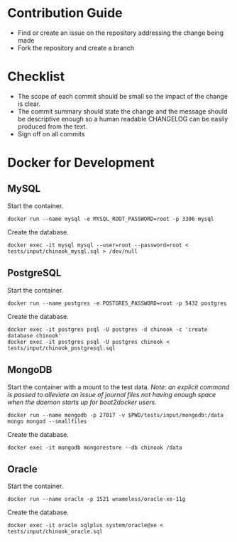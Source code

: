 # Contribution Guide

- Find or create an issue on the repository addressing the change being made
- Fork the repository and create a branch

# Checklist

- The scope of each commit should be small so the impact of the change is clear.
- The commit summary should state the change and the message should be descriptive enough so a human readable CHANGELOG can be easily produced from the text.
- Sign off on all commits

# Docker for Development

## MySQL

Start the container.

```
docker run --name mysql -e MYSQL_ROOT_PASSWORD=root -p 3306 mysql
```

Create the database.

```
docker exec -it mysql mysql --user=root --password=root < tests/input/chinook_mysql.sql > /dev/null
```

## PostgreSQL

Start the container.

```
docker run --name postgres -e POSTGRES_PASSWORD=root -p 5432 postgres
```

Create the database.

```
docker exec -it postgres psql -U postgres -d chinook -c 'create database chinook'
docker exec -it postgres psql -U postgres chinook < tests/input/chinook_postgresql.sql
```

## MongoDB


Start the container with a mount to the test data. *Note: an explicit command is passed to alleviate an issue of journal files not having enough space when the daemon starts up for boot2docker users.*

```
docker run --name mongodb -p 27017 -v $PWD/tests/input/mongodb:/data mongo mongod --smallfiles
```

Create the database.

```
docker exec -it mongodb mongorestore --db chinook /data
```

## Oracle

Start the container.

```
docker run --name oracle -p 1521 wnameless/oracle-xe-11g
```

Create the database.

```
docker exec -it oracle sqlplus system/oracle@xe < tests/input/chinook_oracle.sql
```
